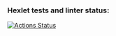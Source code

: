 ### Hexlet tests and linter status:
[![Actions Status](https://github.com/fjellrevv/js-oop-project-62/actions/workflows/hexlet-check.yml/badge.svg)](https://github.com/fjellrevv/js-oop-project-62/actions)